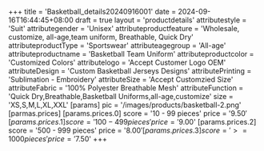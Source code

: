 +++
title = 'Basketball_details20240916001'
date = 2024-09-16T16:44:45+08:00
draft = true
layout = 'productdetails'
attributestyle = 'Suit'
attributegender = 'Unisex'
attributeproductfeature = 'Wholesale, customize, all-age,team uniform,  Breathable,  Quick Dry'
attributeproductType = 'Sportswear'
attributeagegroup = 'All-age'
attributeproductname = 'Basketball Team Uniform'
attributeproductcolor = 'Customized Colors'
attributelogo = 'Accept Customer Logo OEM'
attributeDesign = 'Custom Basketball Jerseys Designs'
attributePrinting = 'Sublimation - Embroidery'
attributeSize = 'Accept Customzied Size'
attributeFabric = '100% Polyester Breathable Mesh'
attributeFunction = 'Quick Dry,Breathable,Basketball Uniforms,all-age,customize'
size = 'XS,S,M,L,XL,XXL'
[params]
  pic = '/images/products/basketball-2.png'
  [parmas.prices]
    [params.prices.0]
      score = '10 - 99 pieces'
      price = '$9.50'
    [params.prices.1]
      score = '100 - 499 pieces'
      price = '$9.00'
    [params.prices.2]
      score = '500 - 999 pieces'
      price = '$8.00'
    [params.prices.3]
      score = '>= 1000 pieces'
      price = '$7.50'
+++
